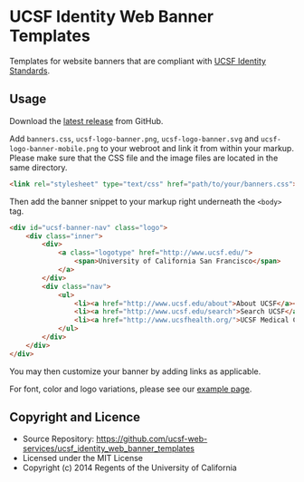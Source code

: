 # UCSF Identity Web Banner Templates


Templates for website banners that are compliant with [UCSF Identity Standards](http://identity.ucsf.edu/website).


## Usage

Download the [latest release](https://github.com/stopfstedt/ucsf_identity_web_banner_templates/releases/latest) from GitHub.

Add `banners.css`, `ucsf-logo-banner.png`, `ucsf-logo-banner.svg` and `ucsf-logo-banner-mobile.png` to your webroot and link it from within your markup. Please make sure that the CSS file and the image files are located in the same directory.

```html
<link rel="stylesheet" type="text/css" href="path/to/your/banners.css">
```

Then add the banner snippet to your markup right underneath the `<body>` tag.

```html
<div id="ucsf-banner-nav" class="logo">
    <div class="inner">
        <div>
            <a class="logotype" href="http://www.ucsf.edu/">
                <span>University of California San Francisco</span>
            </a>
        </div>
        <div class="nav">
            <ul>
                <li><a href="http://www.ucsf.edu/about">About UCSF</a></li>
                <li><a href="http://www.ucsf.edu/search">Search UCSF</a></li>
                <li><a href="http://www.ucsfhealth.org/">UCSF Medical Center</a></li>
            </ul>
        </div>
    </div>
</div>
```

You may then customize your banner by adding links as applicable.

For font, color and logo variations, please see our [example page](http://ucsf-web-services.github.io/ucsf_identity_web_banner_templates/).


## Copyright and Licence

* Source Repository: https://github.com/ucsf-web-services/ucsf_identity_web_banner_templates
* Licensed under the MIT License
* Copyright (c) 2014 Regents of the University of California



